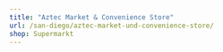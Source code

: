 ```yaml
---
title: "Aztec Market & Convenience Store"
url: /san-diego/aztec-market-und-convenience-store/
shop: Supermarkt
---
```

